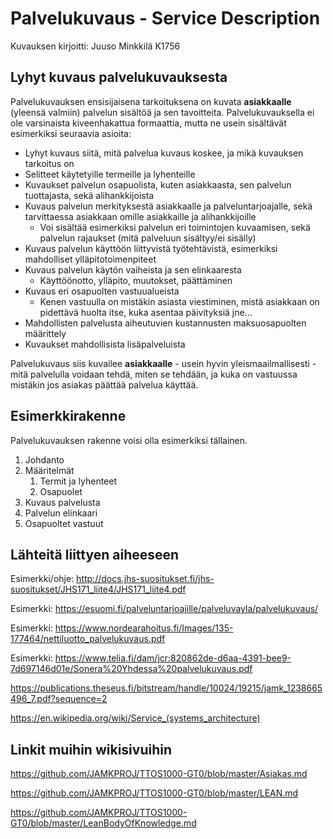 # Palvelukuvaus - Service Description
Kuvauksen kirjoitti: Juuso Minkkilä K1756

## Lyhyt kuvaus palvelukuvauksesta
Palvelukuvauksen ensisijaisena tarkoituksena on kuvata **asiakkaalle** (yleensä valmiin) palvelun sisältöä ja sen tavoitteita. Palvelukuvauksella ei ole varsinaista kiveenhakattua formaattia, mutta ne usein sisältävät esimerkiksi seuraavia asioita:
 - Lyhyt kuvaus siitä, mitä palvelua kuvaus koskee, ja mikä kuvauksen tarkoitus on
 - Selitteet käytetyille termeille ja lyhenteille
 - Kuvaukset palvelun osapuolista, kuten asiakkaasta, sen palvelun tuottajasta, sekä alihankkijoista
 - Kuvaus palvelun merkityksestä asiakkaalle ja palveluntarjoajalle, sekä tarvittaessa asiakkaan omille asiakkaille ja alihankkijoille
     - Voi sisältää esimerkiksi palvelun eri toimintojen kuvaamisen, sekä palvelun rajaukset (mitä palveluun sisältyy/ei sisälly)
 - Kuvaus palvelun käyttöön liittyvistä työtehtävistä, esimerkiksi mahdolliset ylläpitotoimenpiteet
 - Kuvaus palvelun käytön vaiheista ja sen elinkaaresta
     - Käyttöönotto, ylläpito, muutokset, päättäminen
 - Kuvaus eri osapuolten vastuualueista
     - Kenen vastuulla on mistäkin asiasta viestiminen, mistä asiakkaan on pidettävä huolta itse, kuka asentaa päivityksiä jne...
 - Mahdollisten palvelusta aiheutuvien kustannusten maksuosapuolten määrittely
 - Kuvaukset mahdollisista lisäpalveluista

Palvelukuvaus siis kuvailee **asiakkaalle** - usein hyvin yleismaailmallisesti - mitä palvelulla voidaan tehdä, miten se tehdään, ja kuka on vastuussa mistäkin jos asiakas päättää palvelua käyttää.

## Esimerkkirakenne
Palvelukuvauksen rakenne voisi olla esimerkiksi tällainen.

1. Johdanto
2. Määritelmät
    1. Termit ja lyhenteet
    2. Osapuolet
3. Kuvaus palvelusta
4. Palvelun elinkaari
5. Osapuoltet vastuut

## Lähteitä liittyen aiheeseen

Esimerkki/ohje: http://docs.jhs-suositukset.fi/jhs-suositukset/JHS171_liite4/JHS171_liite4.pdf

Esimerkki: https://esuomi.fi/palveluntarjoajille/palveluvayla/palvelukuvaus/

Esimerkki: https://www.nordearahoitus.fi/Images/135-177464/nettiluotto_palvelukuvaus.pdf

Esimerkki: https://www.telia.fi/dam/jcr:820862de-d6aa-4391-bee9-7d697146d01e/Sonera%20Yhdessa%20palvelukuvaus.pdf

https://publications.theseus.fi/bitstream/handle/10024/19215/jamk_1238665496_7.pdf?sequence=2

https://en.wikipedia.org/wiki/Service_(systems_architecture)

## Linkit muihin wikisivuihin

https://github.com/JAMKPROJ/TTOS1000-GT0/blob/master/Asiakas.md

https://github.com/JAMKPROJ/TTOS1000-GT0/blob/master/LEAN.md

https://github.com/JAMKPROJ/TTOS1000-GT0/blob/master/LeanBodyOfKnowledge.md
